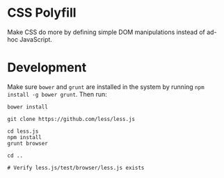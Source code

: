 # CSS Polyfill

Make CSS do more by defining simple DOM manipulations instead of ad-hoc JavaScript.

# Development

Make sure `bower` and `grunt` are installed in the system by running `npm install -g bower grunt`.
Then run:

    bower install

    git clone https://github.com/less/less.js

    cd less.js
    npm install
    grunt browser

    cd ..

    # Verify less.js/test/browser/less.js exists
